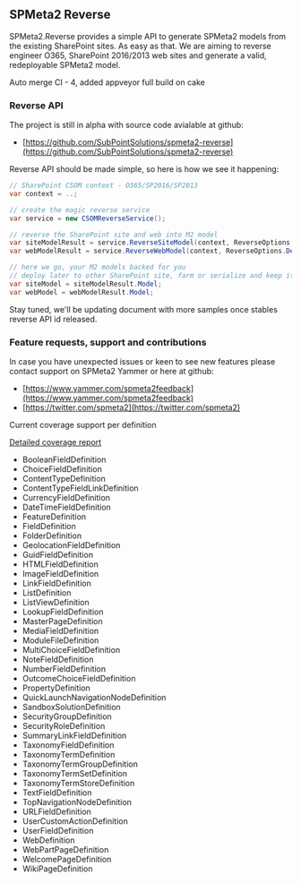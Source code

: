 ﻿---
Title: 'M2 Reverse Home'
Tile: true
TileTitle: 'M2 Reverse'
TileOrder: 40
TileLink: true
TileLinkOrder: 8
TileDescription: 'A library to provide reverse engineering of the existing SharePoint sites into SPMeta2 models.'
---

## SPMeta2 Reverse

SPMeta2.Reverse provides a simple API to generate SPMeta2 models from the existing SharePoint sites. As easy as that. We are aiming to reverse engineer O365, SharePoint 2016/2013 web sites and generate a valid, redeployable SPMeta2 model.

Auto merge CI - 4, added appveyor full build on cake

### Reverse API

The project is still in alpha with source code avialable at github:
* [https://github.com/SubPointSolutions/spmeta2-reverse](https://github.com/SubPointSolutions/spmeta2-reverse)

Reverse API should be made simple, so here is how we see it happening:

```cs
// SharePoint CSOM context - O365/SP2016/SP2013
var context = ..; 

// create the magic reverse service
var service = new CSOMReverseService();

// reverse the SharePoint site and web into M2 model
var siteModelResult = service.ReverseSiteModel(context, ReverseOptions.Default);
var webModelResult = service.ReverseWebModel(context, ReverseOptions.Default);

// here we go, your M2 models backed for you
// deploy later to other SharePoint site, farm or serialize and keep it for the future
var siteModel = siteModelResult.Model;
var webModel = webModelResult.Model;
```

Stay tuned, we'll be updating document with more samples once stables reverse API id released.

### Feature requests, support and contributions

In case you have unexpected issues or keen to see new features please contact support on SPMeta2 Yammer or here at github:

* [https://www.yammer.com/spmeta2feedback](https://www.yammer.com/spmeta2feedback)
* [https://twitter.com/spmeta2](https://twitter.com/spmeta2)

Current coverage support per definition

[Detailed coverage report](https://github.com/SubPointSolutions/spmeta2-reverse/blob/master/M2.Reverse.Coverage.Status.md)

* BooleanFieldDefinition
* ChoiceFieldDefinition
* ContentTypeDefinition
* ContentTypeFieldLinkDefinition
* CurrencyFieldDefinition
* DateTimeFieldDefinition
* FeatureDefinition
* FieldDefinition
* FolderDefinition
* GeolocationFieldDefinition
* GuidFieldDefinition
* HTMLFieldDefinition
* ImageFieldDefinition
* LinkFieldDefinition
* ListDefinition
* ListViewDefinition
* LookupFieldDefinition
* MasterPageDefinition
* MediaFieldDefinition
* ModuleFileDefinition
* MultiChoiceFieldDefinition
* NoteFieldDefinition
* NumberFieldDefinition
* OutcomeChoiceFieldDefinition
* PropertyDefinition
* QuickLaunchNavigationNodeDefinition
* SandboxSolutionDefinition
* SecurityGroupDefinition
* SecurityRoleDefinition
* SummaryLinkFieldDefinition
* TaxonomyFieldDefinition
* TaxonomyTermDefinition
* TaxonomyTermGroupDefinition
* TaxonomyTermSetDefinition
* TaxonomyTermStoreDefinition
* TextFieldDefinition
* TopNavigationNodeDefinition
* URLFieldDefinition
* UserCustomActionDefinition
* UserFieldDefinition
* WebDefinition
* WebPartPageDefinition
* WelcomePageDefinition
* WikiPageDefinition